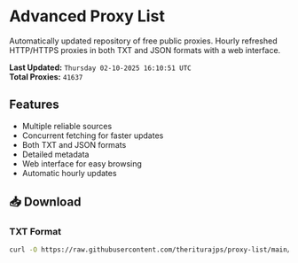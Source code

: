 # Advanced Proxy List

Automatically updated repository of free public proxies. Hourly refreshed HTTP/HTTPS proxies in both TXT and JSON formats with a web interface.

**Last Updated:** `Thursday 02-10-2025 16:10:51 UTC`  
**Total Proxies:** `41637`

## Features
- Multiple reliable sources
- Concurrent fetching for faster updates
- Both TXT and JSON formats
- Detailed metadata
- Web interface for easy browsing
- Automatic hourly updates

## 📥 Download

### TXT Format
```bash
curl -O https://raw.githubusercontent.com/theriturajps/proxy-list/main/proxies.txt